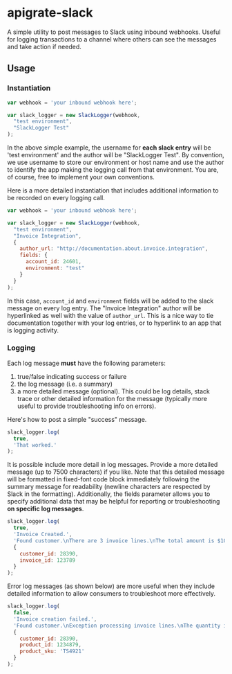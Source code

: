 # apigrate-slack
A simple utility to post messages to Slack using inbound webhooks. Useful for logging transactions to a channel where others can see the messages and take action if needed.

## Usage

### Instantiation
```javascript
var webhook = 'your inbound webhook here';

var slack_logger = new SlackLogger(webhook,
  "test environment",
  "SlackLogger Test"
);
```
In the above simple example, the username for **each slack entry** will be 'test environment' and the author will be "SlackLogger Test". By convention, we use username to store our environment or host name and use the author to identify the app making the logging call from that environment. You are, of course, free to implement your own conventions.

Here is a more detailed instantiation that includes additional information to be recorded on every logging call.
```javascript
var webhook = 'your inbound webhook here';

var slack_logger = new SlackLogger(webhook,
  "test environment",
  "Invoice Integration",
  {
    author_url: "http://documentation.about.invoice.integration",
    fields: {
      account_id: 24601,
      environment: "test"
    }
  }
);
```
In this case, `account_id` and `environment` fields will be added to the slack message on every log entry. The "Invoice Integration" author will be hyperlinked as well with the value of `author_url`. This is a nice way to tie documentation together with your log entries, or to hyperlink to an app that is logging activity.

### Logging
Each log message **must** have the following parameters:

1. true/false indicating success or failure
1. the log message (i.e. a summary)
1. a more detailed message (optional). This could be log details, stack trace or other detailed information for the message (typically more useful to provide troubleshooting info on errors).


Here's how to post a simple "success" message.
```javascript
slack_logger.log(
  true,
  'That worked.'
);
```

It is possible include more detail in log messages. Provide a more detailed message (up to 7500 characters) if you like. Note that this detailed message will be formatted in fixed-font code block immediately following the summary message for readability (newline characters are respected by Slack in the formatting). Additionally, the fields parameter allows you to specify additional data that may be helpful for reporting or troubleshooting **on specific log messages**.
```javascript
slack_logger.log(
  true,
  'Invoice Created.',
  'Found customer.\nThere are 3 invoice lines.\nThe total amount is $107.80',
  {
    customer_id: 28390,
    invoice_id: 123789
  }
);
```

Error log messages (as shown below) are more useful when they include detailed information to allow consumers to troubleshoot more effectively.
```javascript
slack_logger.log(
  false,
  'Invoice creation failed.',
  'Found customer.\nException processing invoice lines.\nThe quantity is missing for the line with product 1234879.',
  {
    customer_id: 28390,
    product_id: 1234879,
    product_sku: 'TS4921'
  }
);

```
